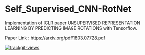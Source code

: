 # Self_Supervised_CNN-RotNet
Implementation of ICLR paper UNSUPERVISED REPRESENTATION LEARNING BY PREDICTING IMAGE ROTATIONS with Tensorflow. 


Paper Link : https://arxiv.org/pdf/1803.07728.pdf

 <a href="https://trackgit.com">
<img src="https://us-central1-trackgit-analytics.cloudfunctions.net/token/ping/lcze25awfwrjvgtygrcl" alt="trackgit-views" />
</a>
